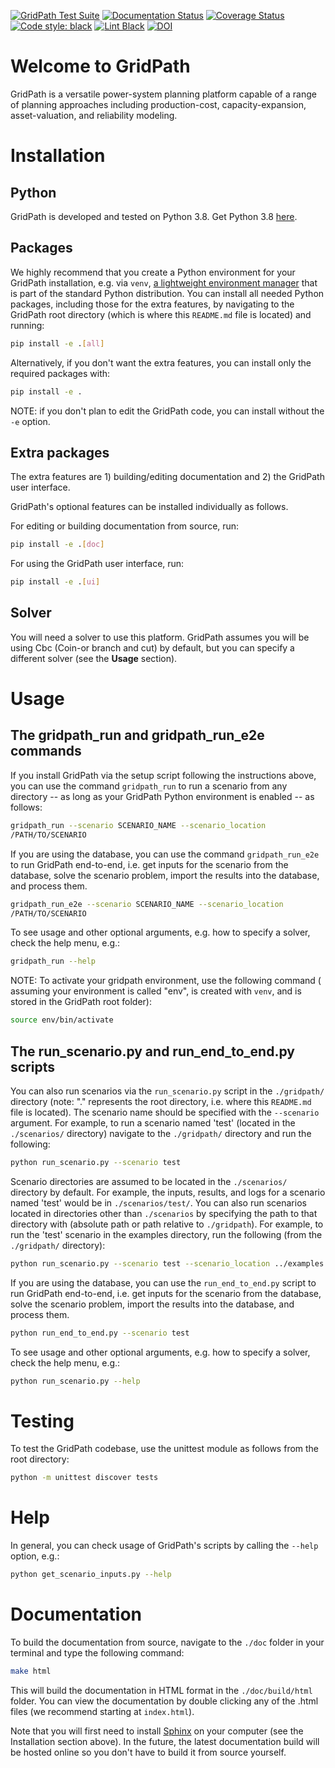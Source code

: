 [![GridPath Test Suite](https://github.com/blue-marble/gridpath/actions/workflows/test_gridpath.yml/badge.svg?branch=main)](https://github.com/blue-marble/gridpath/actions/workflows/test_gridpath.yml)
[![Documentation Status](https://readthedocs.org/projects/gridpath/badge/?version=latest)](https://gridpath.readthedocs.io/en/latest/?badge=latest)
[![Coverage Status](https://coveralls.io/repos/github/blue-marble/gridpath/badge.svg?branch=main)](https://coveralls.io/github/blue-marble/gridpath?branch=main)
[![Code style: black](https://img.shields.io/badge/code%20style-black-000000.svg)](https://github.com/psf/black)
[![Lint Black](https://github.com/blue-marble/gridpath/actions/workflows/black.yml/badge.svg?branch=main)](https://github.com/blue-marble/gridpath/actions/workflows/black.yml)
[![DOI](https://zenodo.org/badge/65574330.svg)](https://zenodo.org/badge/latestdoi/65574330)

# Welcome to GridPath

GridPath is a versatile power-system planning platform capable of a range of
planning approaches including production-cost, capacity-expansion, 
asset-valuation, and reliability modeling.

# Installation

## Python
GridPath is developed and tested on Python 3.8. Get Python 3.8
[here](https://www.python.org/downloads/ "Python download").

## Packages
We highly recommend that you create a Python environment for your GridPath
installation, e.g. via `venv`, [a lightweight environment manager](
https://docs.python.org/3/library/venv.html, "venv") that is part of the 
standard Python distribution. You can install all needed Python packages,
including those for the extra features, by navigating to the GridPath root
directory (which is where this `README.md` file is located) and running:
```bash
pip install -e .[all]
```

Alternatively, if you don't want the extra features, you can install only the 
required packages with:
```bash
pip install -e .
```

NOTE: if you don't plan to edit the GridPath code, you can install without the 
`-e` option.

## Extra packages
The extra features are 1) building/editing documentation and 2) the GridPath
user interface.

GridPath's optional features can be installed individually as follows.

For editing or building documentation from source, run:
```bash
pip install -e .[doc]
```

For using the GridPath user interface, run:
```bash
pip install -e .[ui]
```

## Solver
You will need a solver to use this platform. GridPath assumes you will be 
using Cbc (Coin-or branch and cut) by default, but you can specify a 
different solver (see the **Usage** section).

# Usage

## The gridpath_run and gridpath_run_e2e commands
If you install GridPath via the setup script following the instructions above, 
you can use the command `gridpath_run` to run a scenario from any directory 
-- as long as your GridPath Python environment is enabled -- as follows:
```bash
gridpath_run --scenario SCENARIO_NAME --scenario_location 
/PATH/TO/SCENARIO 
```

If you are using the database, you can use the command `gridpath_run_e2e` to 
run GridPath end-to-end, i.e. get inputs for the scenario from the database, 
solve the scenario problem, import the results into the database, and 
process them.

```bash
gridpath_run_e2e --scenario SCENARIO_NAME --scenario_location 
/PATH/TO/SCENARIO 
```

To see usage and other optional arguments, e.g. how to specify a 
solver, check the help menu, e.g.:
```bash
gridpath_run --help
```

NOTE: To activate your gridpath environment, use the following command (
assuming your environment is called "env", is created with `venv`, and is stored 
in the GridPath root folder):
```bash
source env/bin/activate
```

## The run_scenario.py and run_end_to_end.py scripts
You can also run scenarios via the `run_scenario.py` script in the 
`./gridpath/` directory (note: "." represents the root directory, i.e. where
this `README.md` file is located). The scenario name should be specified with 
the `--scenario` argument. For example, to run a scenario named 'test' (located 
in the `./scenarios/` directory) navigate to the `./gridpath/` directory and 
run the following:
```bash
python run_scenario.py --scenario test
```

Scenario directories are assumed to be located in the `./scenarios/` 
directory by default. For example, the inputs, results, and logs for a 
scenario named 'test' would be in `./scenarios/test/`. You can also run
scenarios located in directories other than `./scenarios` by specifying the 
path to that directory with (absolute path or path relative to `./gridpath`). 
For example, to run the 'test' scenario in the examples directory, run the 
following (from the `./gridpath/` directory):
```bash
python run_scenario.py --scenario test --scenario_location ../examples
``` 

If you are using the database, you can use the `run_end_to_end.py` script to 
run GridPath end-to-end, i.e. get inputs for the scenario from the database, 
solve the scenario problem, import the results into the database, and 
process them.

```bash
python run_end_to_end.py --scenario test
```

To see usage and other optional arguments, e.g. how to specify a 
solver, check the help menu, e.g.:
```bash
python run_scenario.py --help
```

# Testing

To test the GridPath codebase, use the unittest module as follows from the 
root directory:
```bash
python -m unittest discover tests
```


# Help
In general, you can check usage of GridPath's scripts by calling the `--help` 
option, e.g.:
```bash
python get_scenario_inputs.py --help
```


# Documentation

To build the documentation from source, navigate to the `./doc` folder in
your terminal and type the following command:
```bash
make html
```

This will build the documentation in HTML format in the `./doc/build/html`
folder. You can view the documentation by double clicking any of the .html
files (we recommend starting at `index.html`). 

Note that you will first need to install 
[Sphinx](http://www.sphinx-doc.org/en/master/) on your computer (see the 
Installation section above). In the future, the latest documentation build will
be hosted online so you don't have to build it from source yourself. 

